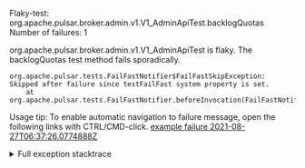         
Flaky-test: org.apache.pulsar.broker.admin.v1.V1_AdminApiTest.backlogQuotas
Number of failures: 1

org.apache.pulsar.broker.admin.v1.V1_AdminApiTest is flaky. The backlogQuotas test method fails sporadically.

```
org.apache.pulsar.tests.FailFastNotifier$FailFastSkipException: Skipped after failure since testFailFast system property is set.
	at org.apache.pulsar.tests.FailFastNotifier.beforeInvocation(FailFastNotifier.java:88)

```

Usage tip: To enable automatic navigation to failure message, open the following links with CTRL/CMD-click.
[example failure 2021-08-27T06:37:26.0774888Z](https://github.com/apache/pulsar/runs/3440411059?check_suite_focus=true#step:9:731)


<details>
<summary>Full exception stacktrace</summary>
<code><pre>
org.apache.pulsar.tests.FailFastNotifier$FailFastSkipException: Skipped after failure since testFailFast system property is set.
	at org.apache.pulsar.tests.FailFastNotifier.beforeInvocation(FailFastNotifier.java:88)

</pre></code>
</details>

